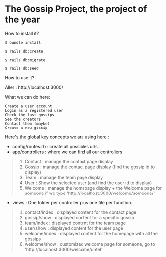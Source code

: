 # The Gossip Project, the project of the year 

How to install it?

```
$ bundle install

$ rails db:create

$ rails db:migrate

$ rails db:seed
```

How to use it?

Aller  : http://localhost:3000/

What we can do here:

    Create a user account
    Login as a registered user
    Check the last gossips
    See the creators
    Contact them (maybe)
    Create a new gossip
    

Here's the global key concepts we are using here :
* config/routes.rb : create all possibles urls. 
* app/controllers : where we can find all our controllers
> 1. Contact : manage the contact page display
> 2. Gossip : manage the contact page display (find the gossip id to display)
> 3. Team : manage the team page display
> 4. User : Show the selected user (and find the user id to display)
> 5. Welcome : manage the homepage display + the Welcome page for someone if we type 'http://localhost:3000/welcome/someone/'
* views : One folder per controller plus one file per function. 
> 1. contact/index : displayed content for the contact page
> 2. gossip/show :  displayed content for a specific gossip
> 3. team/index : displayed content for the team page
> 4. user/show : displayed content for the user page
> 5. welcome/index : displayed content for the homepage with all the gossips
> 6. welcome/show : customized welcome page for someone, go to 'http://localhost:3000/welcome/untel'
